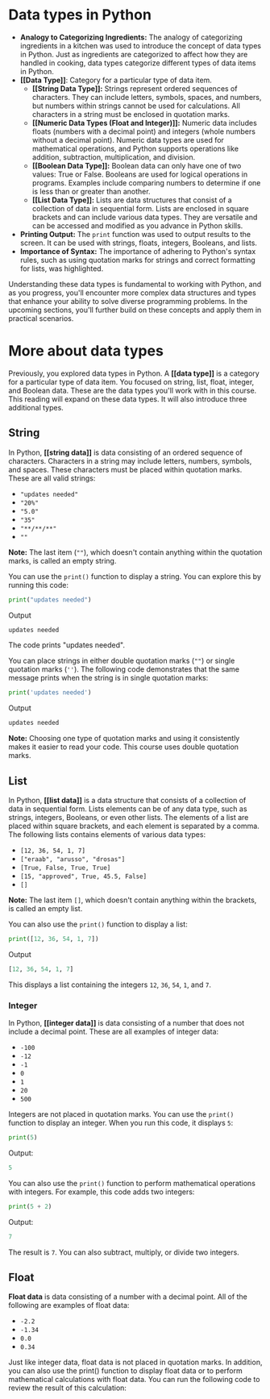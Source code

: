 # Data types in Python

- **Analogy to Categorizing Ingredients:** The analogy of categorizing ingredients in a kitchen was used to introduce the concept of data types in Python. Just as ingredients are categorized to affect how they are handled in cooking, data types categorize different types of data items in Python.
- **[[Data Type]]**: Category for a particular type of data item.
	- **[[String Data Type]]:** Strings represent ordered sequences of characters. They can include letters, symbols, spaces, and numbers, but numbers within strings cannot be used for calculations. All characters in a string must be enclosed in quotation marks.
	- **[[Numeric Data Types (Float and Integer)]]:** Numeric data includes floats (numbers with a decimal point) and integers (whole numbers without a decimal point). Numeric data types are used for mathematical operations, and Python supports operations like addition, subtraction, multiplication, and division.
	- **[[Boolean Data Type]]:** Boolean data can only have one of two values: True or False. Booleans are used for logical operations in programs. Examples include comparing numbers to determine if one is less than or greater than another.
	- **[[List Data Type]]:** Lists are data structures that consist of a collection of data in sequential form. Lists are enclosed in square brackets and can include various data types. They are versatile and can be accessed and modified as you advance in Python skills.
- **Printing Output:** The `print` function was used to output results to the screen. It can be used with strings, floats, integers, Booleans, and lists.
- **Importance of Syntax:** The importance of adhering to Python's syntax rules, such as using quotation marks for strings and correct formatting for lists, was highlighted.

Understanding these data types is fundamental to working with Python, and as you progress, you'll encounter more complex data structures and types that enhance your ability to solve diverse programming problems. In the upcoming sections, you'll further build on these concepts and apply them in practical scenarios.

# More about data types

Previously, you explored data types in Python. A **[[data type]]** is a category for a particular type of data item. You focused on string, list, float, integer, and Boolean data. These are the data types you'll work with in this course. This reading will expand on these data types. It will also introduce three additional types.

## String

In Python, **[[string data]]** is data consisting of an ordered sequence of characters. Characters in a string may include letters, numbers, symbols, and spaces. These characters must be placed within quotation marks. These are all valid strings:

- `"updates needed"`
- `"20%"`
- `"5.0"`
- `"35"`
- `"**/**/**"`  
- `""`

**Note:** The last item (`""`), which doesn't contain anything within the quotation marks, is called an empty string.

You can use the `print()` function to display a string. You can explore this by running this code:

```python
print("updates needed")
```
Output
```python
updates needed
```

The code prints "updates needed".

You can place strings in either double quotation marks (`""`) or single quotation marks (`''`). The following code demonstrates that the same message prints when the string is in single quotation marks:

```python
print('updates needed')
```
Output
```python
updates needed
```

**Note:** Choosing one type of quotation marks and using it consistently makes it easier to read your code. This course uses double quotation marks.

## List

In Python, **[[list data]]** is a data structure that consists of a collection of data in sequential form. Lists elements can be of any data type, such as strings, integers, Booleans, or even other lists. The elements of a list are placed within square brackets, and each element is separated by a comma. The following lists contains elements of various data types:

- `[12, 36, 54, 1, 7]`
- `["eraab", "arusso", "drosas"]`
- `[True, False, True, True]`
- `[15, "approved", True, 45.5, False]`
- `[]`

**Note:** The last item `[]`, which doesn't contain anything within the brackets, is called an empty list.

You can also use the `print()` function to display a list:

```python
print([12, 36, 54, 1, 7])
```
Output
```python
[12, 36, 54, 1, 7]
```

This displays a list containing the integers `12`, `36`, `54`, `1`, and `7`.

### **Integer**

In Python, **[[integer data]]** is data consisting of a number that does not include a decimal point. These are all examples of integer data:

- `-100 `
- `-12`
- `-1`
- `0`
- `1`
- `20`
- `500 `

Integers are not placed in quotation marks. You can use the `print()` function to display an integer. When you run this code, it displays `5`:

```python
print(5)
```
Output:
```python
5
```

You can also use the `print()` function to perform mathematical operations with integers. For example, this code adds two integers:

```python
print(5 + 2)
```
Output:
```python
7
```

The result is `7`. You can also subtract, multiply, or divide two integers.

## Float

**Float data** is data consisting of a number with a decimal point. All of the following are examples of float data: 

- `-2.2`
- `-1.34`
- `0.0`
- `0.34` 

Just like integer data, float data is not placed in quotation marks. In addition, you can also use the print() function to display float data or to perform mathematical calculations with float data. You can run the following code to review the result of this calculation:
